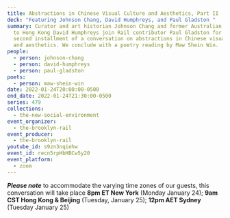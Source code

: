 ```yaml
---
title: Abstractions in Chinese Visual Culture and Aesthetics, Part II
deck: "Featuring Johnson Chang, David Humphreys, and Paul Gladston "
summary: Curator and art historian Johnson Chang and former Australian diplomat
  to Hong Kong David Humphreys join Rail contributor Paul Gladston for the
  second installment of a conversation on abstractions in Chinese visual culture
  and aesthetics. We conclude with a poetry reading by Maw Shein Win.
people:
  - person: johnson-chang
  - person: david-humphreys
  - person: paul-gladston
poets:
  - person: maw-shein-win
date: 2022-01-24T20:00:00-0500
end_date: 2022-01-24T21:30:00-0500
series: 479
collections:
  - the-new-social-environment
event_organizer:
  - the-brooklyn-rail
event_producer:
  - the-brooklyn-rail
youtube_id: s9zn3nqiehw
event_id: recn5rpHbHBCw5y20
event_platform:
  - zoom
---
```

***Please note*** to accommodate the varying time zones of our guests, this conversation will take place **8pm ET New York** (Monday January 24); **9am CST Hong Kong & Beijing** (Tuesday, January 25); **12pm AET Sydney** (Tuesday January 25)